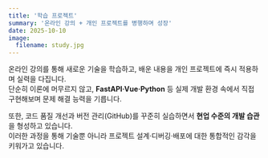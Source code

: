 ```yaml
---
title: '학습 프로젝트'
summary: '온라인 강의 + 개인 프로젝트를 병행하며 성장'
date: 2025-10-10
image:
  filename: study.jpg
---
```


온라인 강의를 통해 새로운 기술을 학습하고, 배운 내용을 개인 프로젝트에 즉시 적용하며 실력을 다집니다.  
단순히 이론에 머무르지 않고, **FastAPI·Vue·Python** 등 실제 개발 환경 속에서 직접 구현해보며 문제 해결 능력을 기릅니다.

또한, 코드 품질 개선과 버전 관리(GitHub)를 꾸준히 실습하면서 **현업 수준의 개발 습관**을 형성하고 있습니다.  
이러한 과정을 통해 기술뿐 아니라 프로젝트 설계·디버깅·배포에 대한 통합적인 감각을 키워가고 있습니다.

